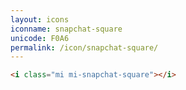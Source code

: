 ```yaml
---
layout: icons
iconname: snapchat-square
unicode: F0A6
permalink: /icon/snapchat-square/
---
```


``` html
<i class="mi mi-snapchat-square"></i>
```
